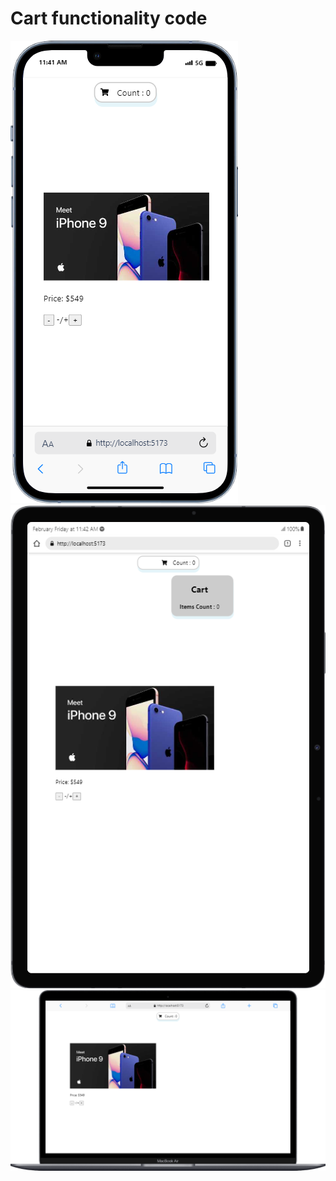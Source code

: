 # Cart functionality code
![alt text](https://github.com/mcnentom/ReactJs1/blob/Card/src/assets/mobile%20(17).png)
![alt text](https://github.com/mcnentom/ReactJs1/blob/Card/src/assets/mobile%20(18).png)
![alt text](https://github.com/mcnentom/ReactJs1/blob/Card/src/assets/mobile%20(19).png)
